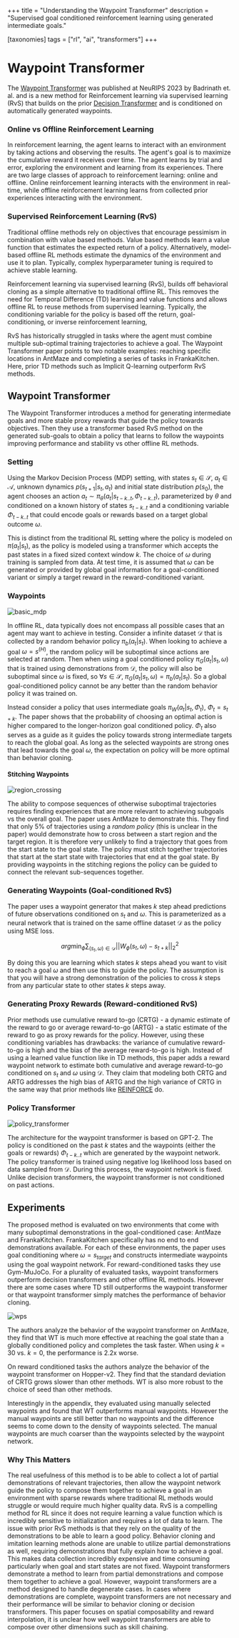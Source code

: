 +++
title = "Understanding the Waypoint Transformer"
description = "Supervised goal conditioned reinforcement learning using generated intermediate goals."

[taxonomies]
tags = ["rl", "ai", "transformers"]
+++

# Waypoint Transformer

The [Waypoint Transformer](https://openreview.net/pdf?id=BYywOFbRFz) was published at NeuRIPS 2023 by Badrinath et. al. and is a new method for Reinforcement learning via supervised learning (RvS) that builds on the prior [Decision Transformer](https://arxiv.org/abs/2106.01345) and is conditioned on automatically generated waypoints.

### Online vs Offline Reinforcement Learning

In reinforcement learning, the agent learns to interact with an environment by taking actions and observing the results. The agent's goal is to maximize the cumulative reward it receives over time. The agent learns by trial and error, exploring the environment and learning from its experiences. There are two large classes of approach to reinforcement learning: online and offline. Online reinforcement learning interacts with the environment in real-time, while offline reinforcement learning learns from collected prior experiences interacting with the environment.

### Supervised Reinforcement Learning (RvS)

Traditional offline methods rely on objectives that encourage pessimism in combination with value based methods. Value based methods learn a value function that estimates the expected return of a policy. Alternatively, model-based offline RL methods estimate the dynamics of the environment and use it to plan. Typically, complex hyperparameter tuning is required to achieve stable learning.

Reinforcement learning via supervised learning (RvS), builds off behavioral cloning as a simple alternative to traditional offline RL. This removes the need for Temporal Difference (TD) learning and value functions and allows offline RL to reuse methods from supervised learning. Typically, the conditioning variable for the policy is based off the return, goal-conditioning, or inverse reinforcement learning,

RvS has historically struggled in tasks where the agent must combine multiple sub-optimal training trajectories to achieve a goal. The Waypoint Transformer paper points to two notable examples: reaching specific locations in AntMaze and completing a series of tasks in FrankaKitchen. Here, prior TD methods such as Implicit Q-learning outperform RvS methods.

## Waypoint Transformer

The Waypoint Transformer introduces a method for generating intermediate goals and more stable proxy rewards that guide the policy towards objectives. Then they use a transformer based RvS method on the generated sub-goals to obtain a policy that learns to follow the waypoints improving performance and stability vs other offline RL methods.

### Setting

Using the Markov Decision Process (MDP) setting, with states $s_t \in \mathcal{S}$, $a_t \in \mathcal{A}$, unknown dynamics $p(s_{t+1} | s_t, a_t)$ and initial state distribution $p(s_0)$, the agent chooses an action $a_t \sim \pi_{\theta}(a_t | s_{t-k..t}, \Phi_{t-k..t})$, parameterized by $\theta$ and conditioned on a known history of states $s_{t-k..t}$ and a conditioning variable $\Phi_{t-k..t}$ that could encode goals or rewards based on a target global outcome $\omega$.

This is distinct from the traditional RL setting where the policy is modeled on $\pi(a_t | s_t)$, as the policy is modeled using a transformer which accepts the past states in a fixed sized context window $k$. The choice of $\omega$ during training is sampled from data. At test time, it is assumed that $\omega$ can be generated or provided by global goal information for a goal-conditioned variant or simply a target reward in the reward-conditioned variant.

### Waypoints

![basic_mdp](imgs/basic_mdp.png)

In offline RL, data typically does not encompass all possible cases that an agent may want to achieve in testing. Consider a infinite dataset $\mathcal{D}$ that is collected by a random behavior policy $\pi_{b}(a_t|s_t)$. When looking to achieve a goal $\omega = s^{(H)}$, the random policy will be suboptimal since actions are selected at random. Then when using a goal conditioned policy $\pi_{G}(a_t|s_t,\omega)$ that is trained using demonstrations from $\mathcal{D}$, the policy will also be suboptimal since $\omega$ is fixed, so $\forall s \in \mathcal{S},$ $\pi_{G}(a_t|s_t,\omega) = \pi_{b}(a_t|s_t)$. So a global goal-conditioned policy cannot be any better than the random behavior policy it was trained on.

Instead consider a policy that uses intermediate goals $\pi_{W}(a_t|s_t, \Phi_t)$, $\Phi_t = s_{t+k}$. The paper shows that the probability of choosing an optimal action is higher compared to the longer-horizon goal conditioned policy. $\Phi_t$ also serves as a guide as it guides the policy towards strong intermediate targets to reach the global goal. As long as the selected waypoints are strong ones that lead towards the goal $\omega$, the expectation on policy will be more optimal than behavior cloning.

#### Stitching Waypoints

![region_crossing](imgs/region_crossing.png)

The ability to compose sequences of otherwise suboptimal trajectories requires finding experiences that are more relevant to achieving subgoals vs the overall goal. The paper uses AntMaze to demonstrate this. They find that only 5% of trajectories using a _random policy_ (this is unclear in the paper) would demonstrate how to cross between a start region and the target region. It is therefore very unlikely to find a trajectory that goes from the start state to the goal state. The policy must stitch together trajectories that start at the start state with trajectories that end at the goal state. By providing waypoints in the stitching regions the policy can be guided to connect the relevant sub-sequences together.

### Generating Waypoints (Goal-conditioned RvS)

The paper uses a waypoint generator that makes $k$ step ahead predictions of future observations conditioned on $s_t$ and $\omega$. This is parameterized as a neural network that is trained on the same offline dataset $\mathcal{D}$ as the policy using MSE loss.

$$
arg\min_{\phi} \sum_{(s_t, \omega) \in \mathcal{D}} || W_{\phi}(s_t, \omega) - s_{t+k} ||^2_2
$$

By doing this you are learning which states $k$ steps ahead you want to visit to reach a goal $\omega$ and then use this to guide the policy. The assumption is that you will have a strong demonstration of the policies to cross $k$ steps from any particular state to other states $k$ steps away.

### Generating Proxy Rewards (Reward-conditioned RvS)

Prior methods use cumulative reward to-go (CRTG) - a dynamic estimate of the reward to go or average reward-to-go (ARTG) - a static estimate of the reward to go as proxy rewards for the policy. However, using these conditioning variables has drawbacks: the variance of cumulative reward-to-go is high and the bias of the average reward-to-go is high. Instead of using a learned value function like in TD methods, this paper adds a reward waypoint network to estimate both cumulative and average reward-to-go conditioned on $s_t$ and $\omega$ using $\mathcal{D}$. They claim that modeling both CRTG and ARTG addresses the high bias of ARTG and the high variance of CRTG in the same way that prior methods like [REINFORCE](https://link.springer.com/article/10.1007/BF00992696) do.

### Policy Transformer

![policy_transformer](imgs/wt.png)

The architecture for the waypoint transformer is based on GPT-2. The policy is conditioned on the past $k$ states and the waypoints (either the goals or rewards) $\Phi_{t - k..t}$ which are generated by the waypoint network. The policy transformer is trained using negative log likelihood loss based on data sampled from $\mathcal{D}$. During this process, the waypoint network is fixed. Unlike decision transformers, the waypoint transformer is not conditioned on past actions.

## Experiments

The proposed method is evaluated on two environments that come with many suboptimal demonstrations in the goal-conditioned case: AntMaze and FrankaKitchen. FrankaKitchen specifically has no end to end demonstrations available. For each of these environments, the paper uses goal conditioning where $\omega = s_{target}$ and constructs intermediate waypoints using the goal waypoint network. For reward-conditioned tasks they use Gym-MuJoCo. For a plurality of evaluated tasks, waypoint transformers outperform decision transformers and other offline RL methods. However there are some cases where TD still outperforms the waypoint transformer or that waypoint transformer simply matches the performance of behavior cloning.

![wps](imgs/wps.png)

The authors analyze the behavior of the waypoint transformer on AntMaze, they find that WT is much more effective at reaching the goal state than a globally conditioned policy and completes the task faster. When using $k = 30$ vs. $k = 0$, the performance is 2.2x worse.

On reward conditioned tasks the authors analyze the behavior of the waypoint transformer on Hopper-v2. They find that the standard deviation of CRTG grows slower than other methods. WT is also more robust to the choice of seed than other methods.

Interestingly in the appendix, they evaluated using manually selected waypoints and found that WT outperforms manual waypoints. However the manual waypoints are still better than no waypoints and the difference seems to come down to the density of waypoints selected. The manual waypoints are much coarser than the waypoints selected by the waypoint network.

### Why This Matters

The real usefulness of this method is to be able to collect a lot of partial demonstrations of relevant trajectories, then allow the waypoint network guide the policy to compose them together to achieve a goal in an environment with sparse rewards where traditional RL methods would struggle or would require much higher quality data. RvS is a compelling method for RL since it does not require learning a value function which is incredibly sensitive to initialization and requires a lot of data to learn. The issue with prior RvS methods is that they rely on the quality of the demonstrations to be able to learn a good policy. Behavior cloning and imitation learning methods alone are unable to utilize partial demonstrations as well, requiring demonstrations that fully explain how to achieve a goal. This makes data collection incredibly expensive and time consuming particularly when goal and start states are not fixed. Waypoint transformers demonstrate a method to learn from partial demonstrations and compose them together to achieve a goal. However, waypoint transformers are a method designed to handle degenerate cases. In cases where demonstrations are complete, waypoint transformers are not necessary and their performance will be similar to behavior cloning or decision transformers. This paper focuses on spatial composability and reward interpolation, it is unclear how well waypoint transformers are able to compose over other dimensions such as skill chaining.
